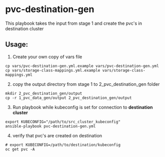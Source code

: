# pvc-destination-gen

This playbook takes the input from stage 1 and create the pvc's in destination cluster

## Usage:

1. Create your own copy of vars file 
```
cp vars/pvc-destination-gen.yml.example vars/pvc-destination-gen.yml
cp vars/storage-class-mappings.yml.example vars/storage-class-mappings.yml
```
2. copy the output directory from stage 1 to 2_pvc_destination_gen folder

```
mkdir 2_pvc_destination_gen/output
cp -r 1_pvc_data_gen/output 2_pvc_destination_gen/output
```


3. Run playbook while kubeconfig is set for connection to **destination cluster**
```
export KUBECONFIG="/path/to/src_cluster_kubeconfig"
ansible-playbook pvc-destination-gen.yml
```
4. verify that pvc's are created on destination

```
# export KUBECONFIG=/path/to/destination/kubeconfig
oc get pvc -A
```